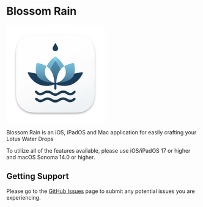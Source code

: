 # Blossom Rain
![AppIcon](/assets/AppIcon.png)

Blossom Rain is an iOS, iPadOS and Mac application for easily crafting your Lotus Water Drops

To utilize all of the features available, please use iOS/iPadOS 17 or higher and macOS Sonoma 14.0 or higher.

## Getting Support
Please go to the [GitHub Issues](https://github.com/erikng/Blossom-Rain/issues) page to submit any potential issues you are experiencing.
